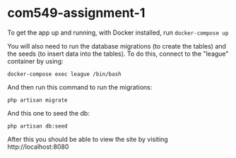 # com549-assignment-1
To get the app up and running, with Docker installed, run ```docker-compose up```

You will also need to run the database migrations (to create the tables) and the seeds (to insert data into the tables). To do this, connect to the "league" container by using:

```docker-compose exec league /bin/bash```

And then run this command to run the migrations:

```php artisan migrate```

And this one to seed the db:

```php artisan db:seed```

After this you should be able to view the site by visiting http://localhost:8080
